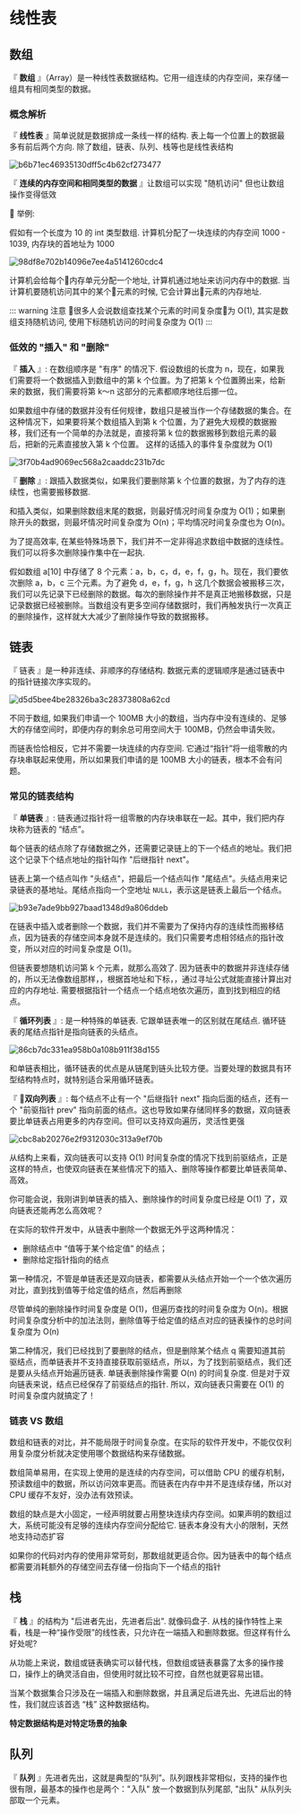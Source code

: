 # 线性表

## 数组

『 **数组** 』（Array）是一种线性表数据结构。它用一组连续的内存空间，来存储一组具有相同类型的数据。

### 概念解析

『 **线性表** 』简单说就是数据排成一条线一样的结构.  表上每一个位置上的数据最多有前后两个方向.  除了数组，链表、队列、栈等也是线性表结构

![b6b71ec46935130dff5c4b62cf273477](https://i.imgur.com/Ofk2ILu.jpg)

『 **连续的内存空间和相同类型的数据** 』让数组可以实现 "随机访问" 但也让数组操作变得低效

🌰 举例:

假如有一个长度为 10 的 int 类型数组.  计算机分配了一块连续的内存空间 1000 - 1039, 内存块的首地址为 1000

![98df8e702b14096e7ee4a5141260cdc4](https://i.imgur.com/xr3dOhf.jpg)

计算机会给每个内存单元分配一个地址, 计算机通过地址来访问内存中的数据.  当计算机要随机访问其中的某个元素的时候, 它会计算出元素的内存地址.

::: warning 注意
很多人会说数组查找某个元素的时间复杂度为 O(1), 其实是数组支持随机访问, 使用下标随机访问的时间复杂度为 O(1)
:::

### 低效的 "插入" 和 "删除"

『 **插入** 』: 在数组顺序是 "有序" 的情况下.  假设数组的长度为 n，现在，如果我们需要将一个数据插入到数组中的第 k 个位置。为了把第 k 个位置腾出来，给新来的数据，我们需要将第 k～n 这部分的元素都顺序地往后挪一位。

如果数组中存储的数据并没有任何规律，数组只是被当作一个存储数据的集合。在这种情况下，如果要将某个数组插入到第 k 个位置，为了避免大规模的数据搬移，我们还有一个简单的办法就是，直接将第 k 位的数据搬移到数组元素的最后，把新的元素直接放入第 k 个位置。 这样的话插入的事件复杂度就为 O(1)

![3f70b4ad9069ec568a2caaddc231b7dc](https://i.imgur.com/D9AhCdv.jpg)

『 **删除** 』: 跟插入数据类似，如果我们要删除第 k 个位置的数据，为了内存的连续性，也需要搬移数据.

和插入类似，如果删除数组末尾的数据，则最好情况时间复杂度为 O(1)；如果删除开头的数据，则最坏情况时间复杂度为 O(n)；平均情况时间复杂度也为 O(n)。

为了提高效率, 在某些特殊场景下，我们并不一定非得追求数组中数据的连续性。我们可以将多次删除操作集中在一起执.

假如数组 a[10] 中存储了 8 个元素：a，b，c，d，e，f，g，h。现在，我们要依次删除 a，b，c 三个元素。为了避免 d，e，f，g，h 这几个数据会被搬移三次，我们可以先记录下已经删除的数据。每次的删除操作并不是真正地搬移数据，只是记录数据已经被删除。当数组没有更多空间存储数据时，我们再触发执行一次真正的删除操作，这样就大大减少了删除操作导致的数据搬移。

## 链表

『 链表 』是一种非连续、非顺序的存储结构.  数据元素的逻辑顺序是通过链表中的指针链接次序实现的。

![d5d5bee4be28326ba3c28373808a62cd](https://i.imgur.com/OEFlhsx.jpg)

不同于数组, 如果我们申请一个 100MB 大小的数组，当内存中没有连续的、足够大的存储空间时，即便内存的剩余总可用空间大于 100MB，仍然会申请失败。

而链表恰恰相反，它并不需要一块连续的内存空间.  它通过“指针”将一组零散的内存块串联起来使用，所以如果我们申请的是 100MB 大小的链表，根本不会有问题。

### 常见的链表结构

『 **单链表** 』: 链表通过指针将一组零散的内存块串联在一起。其中，我们把内存块称为链表的 “结点”。

每个链表的结点除了存储数据之外，还需要记录链上的下一个结点的地址。我们把这个记录下个结点地址的指针叫作 "后继指针 next"。

链表上第一个结点叫作 "头结点"，把最后一个结点叫作 "尾结点"。头结点用来记录链表的基地址。尾结点指向一个空地址 `NULL`，表示这是链表上最后一个结点。

![b93e7ade9bb927baad1348d9a806ddeb](https://i.imgur.com/3U5wLvh.jpg)

在链表中插入或者删除一个数据，我们并不需要为了保持内存的连续性而搬移结点，因为链表的存储空间本身就不是连续的。我们只需要考虑相邻结点的指针改变，所以对应的时间复杂度是 O(1)。

但链表要想随机访问第 k 个元素，就那么高效了.  因为链表中的数据并非连续存储的，所以无法像数组那样，，根据首地址和下标，，通过寻址公式就能直接计算出对应的内存地址. 需要根据指针一个结点一个结点地依次遍历，直到找到相应的结点。

『 **循环列表** 』: 是一种特殊的单链表.  它跟单链表唯一的区别就在尾结点.  循环链表的尾结点指针是指向链表的头结点。

![86cb7dc331ea958b0a108b911f38d155](https://i.imgur.com/WeOa4XU.jpg)

和单链表相比，循环链表的优点是从链尾到链头比较方便。当要处理的数据具有环型结构特点时，就特别适合采用循环链表。

『 **双向列表** 』: 每个结点不止有一个 "后继指针 next" 指向后面的结点，还有一个 "前驱指针 prev" 指向前面的结点。这也导致如果存储同样多的数据，双向链表要比单链表占用更多的内存空间。但可以支持双向遍历，灵活性更强

![cbc8ab20276e2f9312030c313a9ef70b](https://i.imgur.com/M4xeTxM.jpg)

从结构上来看，双向链表可以支持 O(1) 时间复杂度的情况下找到前驱结点，正是这样的特点，也使双向链表在某些情况下的插入、删除等操作都要比单链表简单、高效。

你可能会说，我刚讲到单链表的插入、删除操作的时间复杂度已经是 O(1) 了，双向链表还能再怎么高效呢？

在实际的软件开发中，从链表中删除一个数据无外乎这两种情况：
* 删除结点中 “值等于某个给定值” 的结点；
* 删除给定指针指向的结点

第一种情况，不管是单链表还是双向链表，都需要从头结点开始一个一个依次遍历对比，直到找到值等于给定值的结点，然后再删除

尽管单纯的删除操作时间复杂度是 O(1)，但遍历查找的时间复杂度为 O(n)。根据时间复杂度分析中的加法法则，删除值等于给定值的结点对应的链表操作的总时间复杂度为 O(n)

第二种情况，我们已经找到了要删除的结点，但是删除某个结点 q 需要知道其前驱结点，而单链表并不支持直接获取前驱结点，所以，为了找到前驱结点，我们还是要从头结点开始遍历链表. 单链表删除操作需要 O(n) 的时间复杂度.   但是对于双向链表来说，结点已经保存了前驱结点的指针. 所以，双向链表只需要在 O(1) 的时间复杂度内就搞定了！

### 链表 VS 数组

数组和链表的对比，并不能局限于时间复杂度。在实际的软件开发中，不能仅仅利用复杂度分析就决定使用哪个数据结构来存储数据。

数组简单易用，在实现上使用的是连续的内存空间，可以借助 CPU 的缓存机制，预读数组中的数据，所以访问效率更高。而链表在内存中并不是连续存储，所以对 CPU 缓存不友好，没办法有效预读。

数组的缺点是大小固定，一经声明就要占用整块连续内存空间。如果声明的数组过大，系统可能没有足够的连续内存空间分配给它.  链表本身没有大小的限制，天然地支持动态扩容

如果你的代码对内存的使用非常苛刻，那数组就更适合你。因为链表中的每个结点都需要消耗额外的存储空间去存储一份指向下一个结点的指针

## 栈

『 **栈** 』的结构为 "后进者先出，先进者后出".  就像码盘子.  从栈的操作特性上来看，栈是一种“操作受限”的线性表，只允许在一端插入和删除数据。但这样有什么好处呢?

从功能上来说，数组或链表确实可以替代栈，但数组或链表暴露了太多的操作接口，操作上的确灵活自由，但使用时就比较不可控，自然也就更容易出错。

当某个数据集合只涉及在一端插入和删除数据，并且满足后进先出、先进后出的特性，我们就应该首选 “栈” 这种数据结构。

**特定数据结构是对特定场景的抽象**

## 队列

『 **队列** 』先进者先出，这就是典型的“队列”。队列跟栈非常相似，支持的操作也很有限，最基本的操作也是两个："入队" 放一个数据到队列尾部, "出队" 从队列头部取一个元素。
